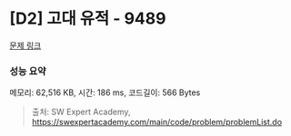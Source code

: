 # [D2] 고대 유적 - 9489 

[문제 링크](https://swexpertacademy.com/main/code/problem/problemDetail.do?contestProbId=AXAd8-d6MRoDFARP) 

### 성능 요약

메모리: 62,516 KB, 시간: 186 ms, 코드길이: 566 Bytes



> 출처: SW Expert Academy, https://swexpertacademy.com/main/code/problem/problemList.do